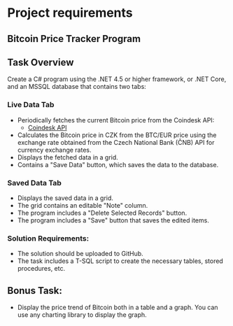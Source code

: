 # Project requirements

## Bitcoin Price Tracker Program

## Task Overview

Create a C# program using the .NET 4.5 or higher framework, or .NET Core, and an MSSQL database that contains two tabs:

### Live Data Tab
- Periodically fetches the current Bitcoin price from the Coindesk API:
  - [Coindesk API](https://api.coindesk.com/v1/bpi/currentprice.json)
- Calculates the Bitcoin price in CZK from the BTC/EUR price using the exchange rate obtained from the Czech National Bank (ČNB) API for currency exchange rates.
- Displays the fetched data in a grid.
- Contains a "Save Data" button, which saves the data to the database.

### Saved Data Tab
- Displays the saved data in a grid.
- The grid contains an editable "Note" column.
- The program includes a "Delete Selected Records" button.
- The program includes a "Save" button that saves the edited items.

### Solution Requirements:
- The solution should be uploaded to GitHub.
- The task includes a T-SQL script to create the necessary tables, stored procedures, etc.

## Bonus Task:
- Display the price trend of Bitcoin both in a table and a graph. You can use any charting library to display the graph.
